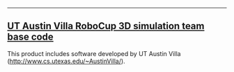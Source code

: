 ---
## [UT Austin Villa RoboCup 3D simulation team base code](https://github.com/LARG/utaustinvilla3d)  

This product includes software developed by UT Austin Villa (http://www.cs.utexas.edu/~AustinVilla/).

